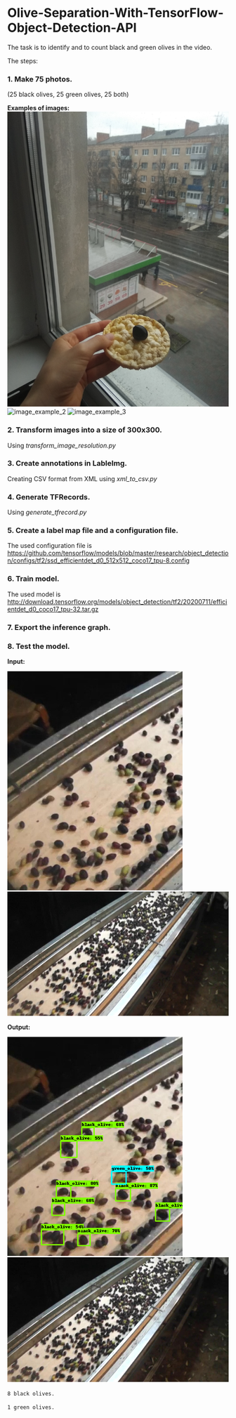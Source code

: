 # Olive-Separation-With-TensorFlow-Object-Detection-API
The task is to identify and to count black and green olives in the video.

The steps:


### 1. Make 75 photos.
(25 black olives, 25 green olives, 25 both)

**Examples of images:**
![image_example_1](image_example_1.jpg)
![image_example_2](image_example_2.jpg)
![image_example_3](image_example_3.jpg)

### 2. Transform images into a size of 300x300.
Using *transform_image_resolution.py*

### 3. Create annotations in LableImg.
Creating CSV format from XML using *xml_to_csv.py*

### 4. Generate TFRecords.
Using *generate_tfrecord.py*

### 5. Create a label map file and a configuration file.
The used configuration file is https://github.com/tensorflow/models/blob/master/research/object_detection/configs/tf2/ssd_efficientdet_d0_512x512_coco17_tpu-8.config

### 6. Train model.
The used model is http://download.tensorflow.org/models/object_detection/tf2/20200711/efficientdet_d0_coco17_tpu-32.tar.gz

### 7. Export the inference graph.

### 8. Test the model.
**Input:**

![frame0](frame0.jpg)
![frame70](frame70.jpg)

**Output:**

![output_frame0](output_frame0.png)
![output_frame70](output_frame70.png)

`8 black olives.`

`1 green olives.`
